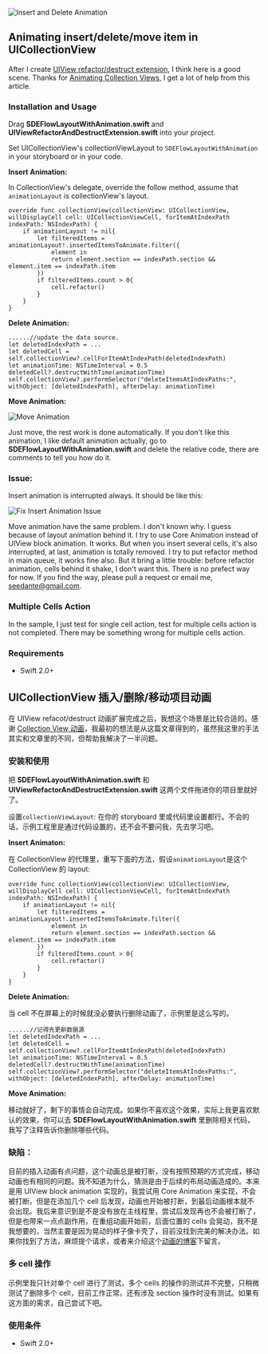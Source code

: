 ![Insert and Delete Animation](https://github.com/seedante/CollectionViewAnimation/blob/master/Insert%20and%20Delete%20Animation.gif)

## Animating insert/delete/move item in UICollectionView

After I create [UIView refactor/destruct extension](https://github.com/seedante/UIView-Refacotr-Destruct-Animation.git), I think here is a good scene. Thanks for [Animating Collection Views](https://www.objc.io/issues/12-animations/collectionview-animations/), I get a lot of help from this article.

### Installation and Usage
Drag **SDEFlowLayoutWithAnimation.swift** and **UIViewRefactorAndDestructExtension.swift** into your project.

Set UICollectionView's collectionViewLayout to `SDEFlowLayoutWithAnimation` in your storyboard or in your code.

**Insert Animation:**

In CollectionView's delegate, override the follow method, assume that `animationLayout` is collectionView's layout.

    override func collectionView(collectionView: UICollectionView, willDisplayCell cell: UICollectionViewCell, forItemAtIndexPath indexPath: NSIndexPath) {
        if animationLayout != nil{
            let filteredItems = animationLayout!.insertedItemsToAnimate.filter({
                element in
                return element.section == indexPath.section && element.item == indexPath.item
            })
            if filteredItems.count > 0{
                cell.refactor()
            }
        }
    }
**Delete Animation:**
	
	......//update the data source.
	let deletedIndexPath = ...
    let deletedCell = self.collectionView?.cellForItemAtIndexPath(deletedIndexPath)
    let animationTime: NSTimeInterval = 0.5
    deletedCell?.destructWithTime(animationTime)
    self.collectionView?.performSelector("deleteItemsAtIndexPaths:", withObject: [deletedIndexPath], afterDelay: animationTime)

**Move Animation:**

![Move Animation](https://github.com/seedante/CollectionViewAnimation/blob/master/Move%20Animation.gif)

Just move, the rest work is done automatically. If you don't like this animation, I like default animation actually, go to **SDEFlowLayoutWithAnimation.swift** and delete the relative code, there are comments to tell you how do it.

### Issue:

Insert animation is interrupted always. It should be like this:

![Fix Insert Animation Issue](https://github.com/seedante/CollectionViewAnimation/blob/master/Fix%20Insert%20Animation%20Issue.gif)

Move animation have the same problem. I don't known why. I guess because of layout animation behind it. I try to use Core Animation instead of UIView block animation. It works. But when you insert several cells, it's also interrupted, at last, animation is totally removed. I try to put refactor method in main queue, it works fine also. But it bring a little trouble: before refactor animation, cells behind it shake, I don't want this. There is no prefect way for now. If you find the way, please pull a request or email me, seedante@gmail.com.

### Multiple Cells Action

In the sample, I just test for single cell action, test for multiple cells action is not completed. There may be something wrong for multiple cells action.

### Requirements

- Swift 2.0+

## UICollectionView 插入/删除/移动项目动画
在 UIView refacot/destruct 动画扩展完成之后，我想这个场景是比较合适的。感谢 [Collection View 动画](http://objccn.io/issue-12-5/)，我最初的想法是从这篇文章得到的，虽然我这里的手法其实和文章里的不同，但帮助我解决了一半问题。

### 安装和使用
把 **SDEFlowLayoutWithAnimation.swift** 和 **UIViewRefactorAndDestructExtension.swift** 这两个文件拖进你的项目里就好了。

设置`collectionViewLayout`: 在你的 storyboard 里或代码里设置都行。不会的话，示例工程里是通过代码设置的，还不会不要问我，先去学习吧。

**Insert Animaton:**

在 CollectionView 的代理里，重写下面的方法，假设`animationLayout`是这个 CollectionView 的 layout:

    override func collectionView(collectionView: UICollectionView, willDisplayCell cell: UICollectionViewCell, forItemAtIndexPath indexPath: NSIndexPath) {
        if animationLayout != nil{
            let filteredItems = animationLayout!.insertedItemsToAnimate.filter({
                element in
                return element.section == indexPath.section && element.item == indexPath.item
            })
            if filteredItems.count > 0{
                cell.refactor()
            }
        }
    }

**Delete Animation:**

当 cell 不在屏幕上的时候就没必要执行删除动画了，示例里是这么写的。

	......//记得先更新数据源
	let deletedIndexPath = ...
    let deletedCell = self.collectionView?.cellForItemAtIndexPath(deletedIndexPath)
    let animationTime: NSTimeInterval = 0.5
    deletedCell?.destructWithTime(animationTime)
    self.collectionView?.performSelector("deleteItemsAtIndexPaths:", withObject: [deletedIndexPath], afterDelay: animationTime)

**Move Animation:**

移动就好了，剩下的事情会自动完成。如果你不喜欢这个效果，实际上我更喜欢默认的效果，你可以去 **SDEFlowLayoutWithAnimation.swift** 里删除相关代码，我写了注释告诉你删除哪些代码。

### 缺陷：

目前的插入动画有点问题，这个动画总是被打断，没有按照预期的方式完成，移动动画也有相同的问题。我不知道为什么，猜测是由于后续的布局动画造成的。本来是用 UIView block animation 实现的，我尝试用 Core Animation 来实现，不会被打断，但是在添加几个  cell 后发现，动画也开始被打断，到最后动画根本就不会出现。我后来意识到是不是没有放在主线程里，尝试后发现再也不会被打断了，但是也带来一点点副作用，在重组动画开始前，后面位置的 cells 会晃动，我不是我想要的，当然主要是因为晃动的样子像卡壳了，目前没找到完美的解决办法。如果你找到了方法，麻烦提个请求，或者来介绍这个[动画的博客](http://www.jianshu.com/p/4323c54ad643)下留言。

### 多 cell 操作

示例里我只针对单个 cell 进行了测试，多个 cells 的操作的测试并不完整，只稍微测试了删除多个 cell，目前工作正常。还有涉及 section 操作时没有测试。如果有这方面的需求，自己尝试下吧。

### 使用条件

- Swift 2.0+

